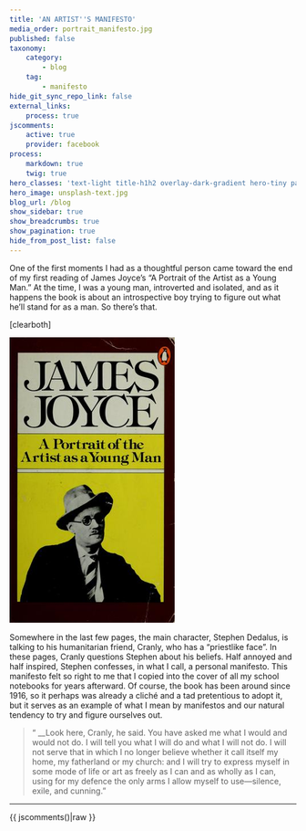 ```yaml
---
title: 'AN ARTIST''S MANIFESTO'
media_order: portrait_manifesto.jpg
published: false
taxonomy:
    category:
        - blog
    tag:
        - manifesto
hide_git_sync_repo_link: false
external_links:
    process: true
jscomments:
    active: true
    provider: facebook
process:
    markdown: true
    twig: true
hero_classes: 'text-light title-h1h2 overlay-dark-gradient hero-tiny parallax'
hero_image: unsplash-text.jpg
blog_url: /blog
show_sidebar: true
show_breadcrumbs: true
show_pagination: true
hide_from_post_list: false
---
```


One of the first moments I had as a thoughtful person came toward the end of my first reading of James Joyce’s “A Portrait of the Artist as a Young Man.” At the time, I was a young man, introverted and isolated, and as it happens the book is about an introspective boy trying to figure out what he’ll stand for as a man. So there’s that.

[clearboth]

![Book Cover](portrait_manifesto.jpg?resize=550,425&classes=right)

Somewhere in the last few pages, the main character, Stephen Dedalus, is talking to his humanitarian friend, Cranly, who has a “priestlike face”. In these pages, Cranly questions Stephen about his beliefs. Half annoyed and half inspired, Stephen confesses, in what I call, a personal manifesto. This manifesto felt so right to me that I copied into the cover of all my school notebooks for years afterward. Of course, the book has been around since 1916, so it perhaps was already a cliché and a tad pretentious to adopt it, but it serves as an example of what I mean by manifestos and our natural tendency to try and figure ourselves out.

>“ __Look here, Cranly, he said. You have asked me what I would and would not do. I will tell you what I will do and what I will not do. I will not serve that in which I no longer believe whether it call itself my home, my fatherland or my church: and I will try to express myself in some mode of life or art as freely as I can and as wholly as I can, using for my defence the only arms I allow myself to use—silence, exile, and cunning.”
<HR>
{{ jscomments()|raw }}
